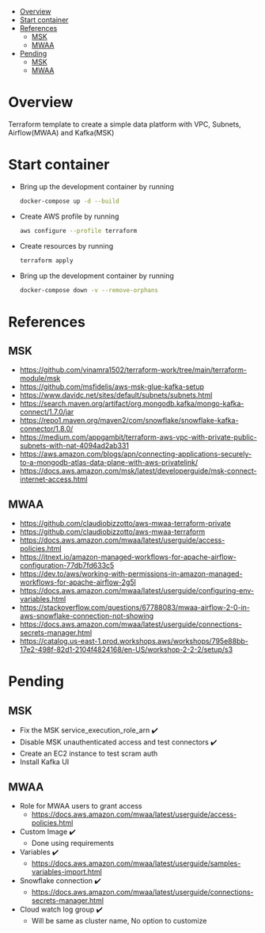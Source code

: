 - [Overview](#overview)
- [Start container](#start-container)
- [References](#references)
  - [MSK](#msk)
  - [MWAA](#mwaa)
- [Pending](#pending)
  - [MSK](#msk-1)
  - [MWAA](#mwaa-1)
  
# Overview
Terraform template to create a simple data platform with VPC, Subnets, Airflow(MWAA) and Kafka(MSK)

# Start container

- Bring up the development container by running
  ```bash
  docker-compose up -d --build
  ```

- Create AWS profile by running
  ```bash
  aws configure --profile terraform
  ```

- Create resources by running   
  ```bash
  terraform apply
  ```

- Bring up the development container by running
  ```bash
  docker-compose down -v --remove-orphans
  ```
  
# References
## MSK
- https://github.com/vinamra1502/terraform-work/tree/main/terraform-module/msk
- https://github.com/msfidelis/aws-msk-glue-kafka-setup
- https://www.davidc.net/sites/default/subnets/subnets.html
- https://search.maven.org/artifact/org.mongodb.kafka/mongo-kafka-connect/1.7.0/jar
- https://repo1.maven.org/maven2/com/snowflake/snowflake-kafka-connector/1.8.0/
- https://medium.com/appgambit/terraform-aws-vpc-with-private-public-subnets-with-nat-4094ad2ab331
- https://aws.amazon.com/blogs/apn/connecting-applications-securely-to-a-mongodb-atlas-data-plane-with-aws-privatelink/
- https://docs.aws.amazon.com/msk/latest/developerguide/msk-connect-internet-access.html

## MWAA
- https://github.com/claudiobizzotto/aws-mwaa-terraform-private
- https://github.com/claudiobizzotto/aws-mwaa-terraform
- https://docs.aws.amazon.com/mwaa/latest/userguide/access-policies.html
- https://itnext.io/amazon-managed-workflows-for-apache-airflow-configuration-77db7fd633c5
- https://dev.to/aws/working-with-permissions-in-amazon-managed-workflows-for-apache-airflow-2g5l
- https://docs.aws.amazon.com/mwaa/latest/userguide/configuring-env-variables.html
- https://stackoverflow.com/questions/67788083/mwaa-airflow-2-0-in-aws-snowflake-connection-not-showing
- https://docs.aws.amazon.com/mwaa/latest/userguide/connections-secrets-manager.html
- https://catalog.us-east-1.prod.workshops.aws/workshops/795e88bb-17e2-498f-82d1-2104f4824168/en-US/workshop-2-2-2/setup/s3

# Pending
## MSK
- Fix the MSK service_execution_role_arn ✔️
- Disable MSK unauthenticated access and test connectors ✔️
- Create an EC2 instance to test scram auth
- Install Kafka UI

## MWAA
- Role for MWAA users to grant access
  - https://docs.aws.amazon.com/mwaa/latest/userguide/access-policies.html
- Custom Image ✔️
  - Done using requirements
- Variables ✔️
  - https://docs.aws.amazon.com/mwaa/latest/userguide/samples-variables-import.html 
- Snowflake connection ✔️
  - https://docs.aws.amazon.com/mwaa/latest/userguide/connections-secrets-manager.html
- Cloud watch log group ✔️
  - Will be same as cluster name, No option to customize